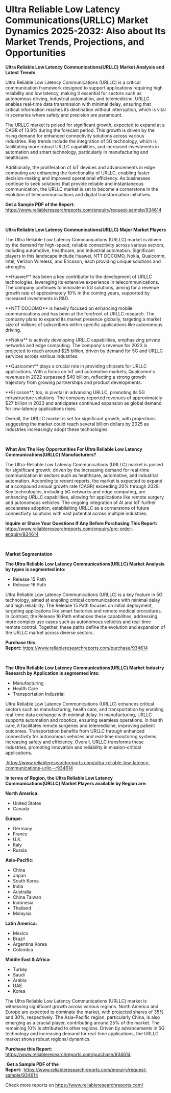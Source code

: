 <p><h1>Ultra Reliable Low Latency Communications(URLLC) Market Dynamics 2025-2032: Also about Its Market Trends, Projections, and Opportunities</h1></p><p><strong>Ultra Reliable Low Latency Communications(URLLC) Market Analysis and Latest Trends</strong></p>
<p><p>Ultra Reliable Low Latency Communications (URLLC) is a critical communication framework designed to support applications requiring high reliability and low latency, making it essential for sectors such as autonomous driving, industrial automation, and telemedicine. URLLC enables real-time data transmission with minimal delay, ensuring that critical information reaches its destination without interruption, which is vital in scenarios where safety and precision are paramount.</p><p>The URLLC market is poised for significant growth, expected to expand at a CAGR of 13.9% during the forecast period. This growth is driven by the rising demand for enhanced connectivity solutions across various industries. Key trends include the integration of 5G technology, which is facilitating more robust URLLC capabilities, and increased investments in automation and smart technology, particularly in manufacturing and healthcare.</p><p>Additionally, the proliferation of IoT devices and advancements in edge computing are enhancing the functionality of URLLC, enabling faster decision-making and improved operational efficiency. As businesses continue to seek solutions that provide reliable and instantaneous communication, the URLLC market is set to become a cornerstone in the evolution of telecommunications and digital transformation initiatives.</p></p>
<p><strong>Get a Sample PDF of the Report:&nbsp;</strong> <a href="https://www.reliableresearchreports.com/enquiry/request-sample/934614?utm_campaign=2204&utm_medium=2&utm_source=Github&utm_content=ia&utm_term=15022025&utm_id=ultra-reliable-low-latency-communicationsurllc">https://www.reliableresearchreports.com/enquiry/request-sample/934614</a></p>
<p>&nbsp;</p>
<p><strong>Ultra Reliable Low Latency Communications(URLLC) Major Market Players</strong></p>
<p><p>The Ultra Reliable Low Latency Communications (URLLC) market is driven by the demand for high-speed, reliable connectivity across various sectors, including automotive, healthcare, and industrial automation. Significant players in this landscape include Huawei, NTT DOCOMO, Nokia, Qualcomm, Intel, Verizon Wireless, and Ericsson, each providing unique solutions and strengths.</p><p>**Huawei** has been a key contributor to the development of URLLC technologies, leveraging its extensive experience in telecommunications. The company continues to innovate in 5G solutions, aiming for a revenue growth rate of approximately 10% in the coming years, supported by increased investments in R&D.</p><p>**NTT DOCOMO** is heavily focused on enhancing mobile communications and has been at the forefront of URLLC research. The company plans to expand its market presence globally, targeting a market size of millions of subscribers within specific applications like autonomous driving.</p><p>**Nokia** is actively developing URLLC capabilities, emphasizing private networks and edge computing. The company's revenue for 2023 is projected to reach around $25 billion, driven by demand for 5G and URLLC services across various industries.</p><p>**Qualcomm** plays a crucial role in providing chipsets for URLLC applications. With a focus on IoT and automotive markets, Qualcomm's revenues in 2022 surpassed $40 billion, reflecting a strong growth trajectory from growing partnerships and product developments.</p><p>**Ericsson**, too, is pivotal in advancing URLLC, promoting its 5G infrastructure solutions. The company reported revenues of approximately $27 billion in 2023 and anticipates continued expansion as global demand for low-latency applications rises.</p><p>Overall, the URLLC market is set for significant growth, with projections suggesting the market could reach several billion dollars by 2025 as industries increasingly adopt these technologies.</p></p>
<p>&nbsp;</p>
<p><strong>What Are The Key Opportunities For Ultra Reliable Low Latency Communications(URLLC) Manufacturers?</strong></p>
<p><p>The Ultra-Reliable Low Latency Communications (URLLC) market is poised for significant growth, driven by the increasing demand for real-time communication in sectors such as healthcare, automotive, and industrial automation. According to recent reports, the market is expected to expand at a compound annual growth rate (CAGR) exceeding 20% through 2028. Key technologies, including 5G networks and edge computing, are enhancing URLLC capabilities, allowing for applications like remote surgery and autonomous vehicles. The ongoing integration of AI and IoT further accelerates adoption, establishing URLLC as a cornerstone of future connectivity solutions with vast potential across multiple industries.</p></p>
<p><strong>Inquire or Share Your Questions If Any Before Purchasing This Report:</strong> <a href="https://www.reliableresearchreports.com/enquiry/pre-order-enquiry/934614?utm_campaign=2204&utm_medium=2&utm_source=Github&utm_content=ia&utm_term=15022025&utm_id=ultra-reliable-low-latency-communicationsurllc">https://www.reliableresearchreports.com/enquiry/pre-order-enquiry/934614</a></p>
<p>&nbsp;</p>
<p><strong>Market Segmentation</strong></p>
<p><strong>The Ultra Reliable Low Latency Communications(URLLC) Market Analysis by types is segmented into:</strong></p>
<p><ul><li>Release 15 Path</li><li>Release 16 Path</li></ul></p>
<p><p>Ultra Reliable Low Latency Communications (URLLC) is a key feature in 5G technology, aimed at enabling critical communications with minimal delay and high reliability. The Release 15 Path focuses on initial deployment, targeting applications like smart factories and remote medical procedures. In contrast, the Release 16 Path enhances these capabilities, addressing more complex use cases such as autonomous vehicles and real-time remote control. Together, these paths define the evolution and expansion of the URLLC market across diverse sectors.</p></p>
<p><strong>Purchase this Report:&nbsp;</strong><a href="https://www.reliableresearchreports.com/purchase/934614?utm_campaign=2204&utm_medium=2&utm_source=Github&utm_content=ia&utm_term=15022025&utm_id=ultra-reliable-low-latency-communicationsurllc">https://www.reliableresearchreports.com/purchase/934614</a></p>
<p>&nbsp;</p>
<p><strong>The Ultra Reliable Low Latency Communications(URLLC) Market Industry Research by Application is segmented into:</strong></p>
<p><ul><li>Manufacturing</li><li>Health Care</li><li>Transportation Industrial</li></ul></p>
<p><p>Ultra Reliable Low Latency Communications (URLLC) enhances critical sectors such as manufacturing, health care, and transportation by enabling real-time data exchange with minimal delay. In manufacturing, URLLC supports automation and robotics, ensuring seamless operations. In health care, it facilitates remote surgeries and telemedicine, improving patient outcomes. Transportation benefits from URLLC through enhanced connectivity for autonomous vehicles and real-time monitoring systems, increasing safety and efficiency. Overall, URLLC transforms these industries, promoting innovation and reliability in mission-critical applications.</p></p>
<p><a href="https://www.reliableresearchreports.com/ultra-reliable-low-latency-communications-urllc--r934614?utm_campaign=2204&utm_medium=2&utm_source=Github&utm_content=ia&utm_term=15022025&utm_id=ultra-reliable-low-latency-communicationsurllc">&nbsp;https://www.reliableresearchreports.com/ultra-reliable-low-latency-communications-urllc--r934614</a></p>
<p><strong>In terms of Region, the Ultra Reliable Low Latency Communications(URLLC) Market Players available by Region are:</strong></p>
<p>
    <p> <strong> North America: </strong>
        <ul>
            <li>United States</li>
            <li>Canada</li>
        </ul>
        </p> 
    <p> <strong> Europe: </strong>
        <ul>
            <li>Germany</li>
            <li>France</li>
            <li>U.K.</li>
            <li>Italy</li>
            <li>Russia</li>
        </ul>
        </p> 
    <p> <strong> Asia-Pacific: </strong>
        <ul>
            <li>China</li>
            <li>Japan</li>
            <li>South Korea</li>
            <li>India</li>
            <li>Australia</li>
            <li>China Taiwan</li>
            <li>Indonesia</li>
            <li>Thailand</li>
            <li>Malaysia</li>
        </ul>
        </p> 
    <p> <strong> Latin America: </strong>
        <ul>
            <li>Mexico</li>
            <li>Brazil</li>
            <li>Argentina Korea</li>
            <li>Colombia</li>
        </ul>
        </p> 
    <p> <strong> Middle East & Africa: </strong>
        <ul>
            <li>Turkey</li>
            <li>Saudi</li>
            <li>Arabia</li>
            <li>UAE</li>
            <li>Korea</li>
        </ul>
    </p>
    </p>
<p><p>The Ultra Reliable Low Latency Communications (URLLC) market is witnessing significant growth across various regions. North America and Europe are expected to dominate the market, with projected shares of 35% and 30%, respectively. The Asia-Pacific region, particularly China, is also emerging as a crucial player, contributing around 25% of the market. The remaining 10% is attributed to other regions. Driven by advancements in 5G technology and increasing demand for real-time applications, the URLLC market shows robust regional dynamics.</p></p>
<p><strong>Purchase this Report: </strong><a href="https://www.reliableresearchreports.com/purchase/934614?utm_campaign=2204&utm_medium=2&utm_source=Github&utm_content=ia&utm_term=15022025&utm_id=ultra-reliable-low-latency-communicationsurllc">https://www.reliableresearchreports.com/purchase/934614</a></p>
<p>&nbsp;<strong>Get a Sample PDF of the Report:&nbsp;&nbsp;</strong><a href="https://www.reliableresearchreports.com/enquiry/request-sample/934614?utm_campaign=2204&utm_medium=2&utm_source=Github&utm_content=ia&utm_term=15022025&utm_id=ultra-reliable-low-latency-communicationsurllc">https://www.reliableresearchreports.com/enquiry/request-sample/934614</a></p>
<p><strong></strong></p>
<p>Check more reports on <a href="https://www.reliableresearchreports.com/?utm_campaign=2204&utm_medium=2&utm_source=Github&utm_content=ia&utm_term=15022025&utm_id=ultra-reliable-low-latency-communicationsurllc">https://www.reliableresearchreports.com/</a></p>
